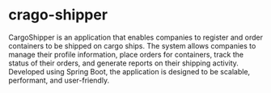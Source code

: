 ﻿# crago-shipper

CargoShipper is an application that enables companies to register and order containers to be shipped on cargo ships. The system allows companies to manage their profile information, place orders for containers, track the status of their orders, and generate reports on their shipping activity. Developed using Spring Boot, the application is designed to be scalable, performant, and user-friendly.
